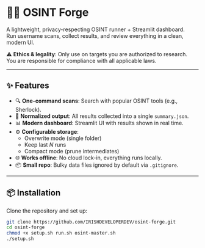 # 🕵️‍♂️ OSINT Forge

A lightweight, privacy-respecting OSINT runner + Streamlit dashboard.  
Run username scans, collect results, and review everything in a clean, modern UI.  

⚠️ **Ethics & legality**: Only use on targets you are authorized to research.  
You are responsible for compliance with all applicable laws.

---

## ✨ Features

- 🔍 **One-command scans**: Search with popular OSINT tools (e.g., Sherlock).  
- 📑 **Normalized output**: All results collected into a single `summary.json`.  
- 📊 **Modern dashboard**: Streamlit UI with results shown in real time.  
- ⚙️ **Configurable storage**:  
  - Overwrite mode (single folder)  
  - Keep last *N* runs  
  - Compact mode (prune intermediates)  
- 🌐 **Works offline**: No cloud lock-in, everything runs locally.  
- 📦 **Small repo**: Bulky data files ignored by default via `.gitignore`.

---

## 📦 Installation

Clone the repository and set up:

```bash
git clone https://github.com/IRISHDEVELOPERDEV/osint-forge.git
cd osint-forge
chmod +x setup.sh run.sh osint-master.sh
./setup.sh

